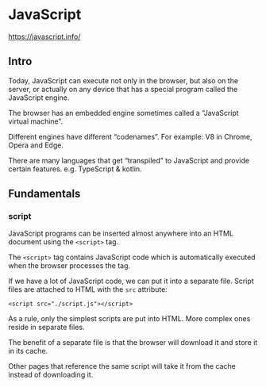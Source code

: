 # JavaScript

https://javascript.info/

## Intro

Today, JavaScript can execute not only in the browser, but also on the server, or actually on any device that has a special program called the JavaScript engine.

The browser has an embedded engine sometimes called a “JavaScript virtual machine”.

Different engines have different “codenames”. For example: V8 in Chrome, Opera and Edge.

There are many languages that get “transpiled” to JavaScript and provide certain features. e.g. TypeScript & kotlin.

## Fundamentals

### script

JavaScript programs can be inserted almost anywhere into an HTML document using the `<script>` tag.

The `<script>` tag contains JavaScript code which is automatically executed when the browser processes the tag.

If we have a lot of JavaScript code, we can put it into a separate file. Script files are attached to HTML with the `src` attribute:

`<script src="./script.js"></script>`

As a rule, only the simplest scripts are put into HTML. More complex ones reside in separate files.

The benefit of a separate file is that the browser will download it and store it in its cache.

Other pages that reference the same script will take it from the cache instead of downloading it.
